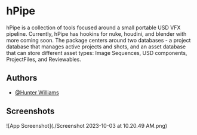 
# hPipe

hPipe is a collection of tools focused around a small portable USD VFX pipeline. Currently, hPipe has hookins for nuke, houdini, and blender with more coming soon. The package centers around two databases - a project database that manages active projects and shots, and an asset database that can store different asset types: Image Sequences, USD components, ProjectFiles, and Reviewables.


## Authors

- [@Hunter Williams](https://www.github.com/hwilliamsfilm)


## Screenshots

![App Screenshot](./Screenshot 2023-10-03 at 10.20.49 AM.png)

